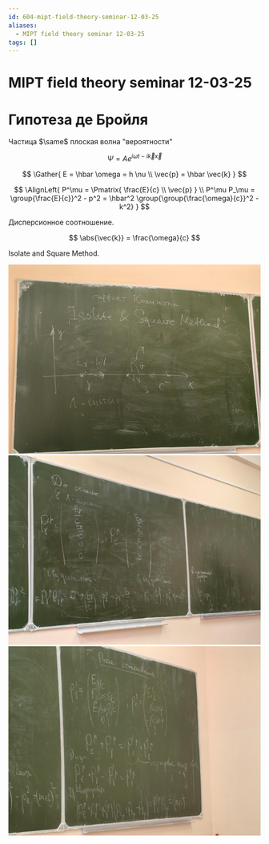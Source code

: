```yaml
---
id: 604-mipt-field-theory-seminar-12-03-25
aliases:
  - MIPT field theory seminar 12-03-25
tags: []
---
```


# MIPT field theory seminar 12-03-25

# Гипотеза де Бройля

Частица $\same$ плоская волна "вероятности"

$$
\Psi = A e^{i \omega t - i \vec{k} \vec{x}}
$$

$$
\Gather{
E = \hbar \omega = h \nu \\
\vec{p} = \hbar \vec{k}
}
$$

$$
\AlignLeft{
P^\mu = \Pmatrix{
\frac{E}{c} \\
\vec{p}
} \\
P^\mu P_\mu = \group{\frac{E}{c}}^2 - p^2 =
 \hbar^2 \group{\group{\frac{\omega}{c}}^2 - k^2}
}
$$

Дисперсионное соотношение.

$$
\abs{\vec{k}} = \frac{\omega}{c}
$$

Isolate and Square Method.

![12-03-25_13-09-49_367.png](assets/imgs/12-03-25_13-09-49_367.png)
![12-03-25_13-09-56_364.png](assets/imgs/12-03-25_13-09-56_364.png)
![12-03-25_13-10-03_554.png](assets/imgs/12-03-25_13-10-03_554.png)
